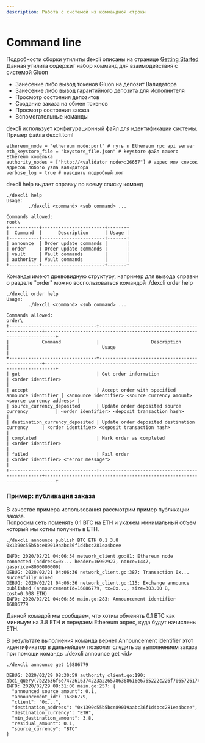 ```yaml
---
description: Работа с системой из коммандной строки
---
```


# Command line

Подробности сборки утилиты dexcli описаны на странице [Getting Started](getting-started.md)  
Данная утилита содержит набор комманд для взаимодействия с системой Gluon

* Занесение либо вывод токенов Gluon на депозит Валидатора
* Занесение либо вывод гарантийного депозита для Исполнителя
* Просмотр состояния депозитов
* Создание заказа на обмен токенов
* Просмотр состояния заказа
* Вспомогательные команды

dexcli использует конфигурационный файл для идентификации системы.   
Пример файла dexcli.toml

```text
ethereum_node = "ethereum node:port" # путь к Ethereum rpc api server
eth_keystore_file = "keystore_file.json" # keystore файл вашего Ethereum кошелька
authority_nodes = ["http://<validator node>:26657"] # адрес или слисок адресов любого узла валидатора
verbose_log = true # выводить подробный лог
```

dexcli help выдает справку по всему списку команд

```text
./dexcli help
Usage:
        ./dexcli <command> <sub command> ...

Commands allowed:
root\
+-----------+-----------------------+-------+
|  Command  |      Description      | Usage |
+-----------+-----------------------+-------+
| announce  | Order update commands |       |
| order     | Order update commands |       |
| vault     | Vault commands        |       |
| authority | Vault commands        |       |
+-----------+-----------------------+-------+
```

Команды имеют древовидную структуру, например для вывода справки о разделе "order" можно воспользоваться командой ./dexcli order help

```text
./dexcli order help
Usage:
        ./dexcli <command> <sub command> ...

Commands allowed:
order\
+--------------------------------+-------------------------------------------------+--------------------------------------------------------------------------+
|            Command             |                   Description                   |                                  Usage                                   |
+--------------------------------+-------------------------------------------------+--------------------------------------------------------------------------+
| get                            | Get order information                           | <order identifier>                                                       |
| accept                         | Accept order with specified announce identifier | <announce identifier> <source currency amount> <source currency address> |
| source_currency_deposited      | Update order deposited source currency          | <order identifier> <deposit transaction hash>                            |
| destination_currency_deposited | Update order deposited destination currency     | <order identifier> <deposit transaction hash>                            |
| completed                      | Mark order as completed                         | <order identifier>                                                       |
| failed                         | Fail order                                      | <order identifier> <"error message">                                     |
+--------------------------------+-------------------------------------------------+--------------------------------------------------------------------------+
```

### Пример: публикация заказа

В качестве примера использования рассмотрим пример публикации заказа.  
Попросим сеть поменять 0.1 BTC на ETH и укажем минимальный объем который мы хотим получить в ETH.

```text
./dexcli announce publish BTC ETH 0.1 3.8 0x1390c55b5bce89019aabc36f1d4bcc281ea4bcee

INFO: 2020/02/21 04:06:34 network_client.go:81: Ethereum node connected (address=0x... header=16902927, nonce=1447, gasprice=8000000000)
DEBUG: 2020/02/21 04:06:36 network_client.go:387: Transaction 0x... succesfully mined
DEBUG: 2020/02/21 04:06:36 network_client.go:115: Exchange announce published (announcementId=16886779, tx=0x..., size=303.00 B, cost=0.008 ETH)
INFO: 2020/02/21 04:06:36 main.go:283: Announcement identifier 16886779

```

Данной комадой мы сообщаем, что хотим обменять 0.1 BTC как минимум на 3.8 ETH и передаем Ethereum адрес, куда будут начислены ETH.

В результате выполнения команда вернет Announcement identifier этот идентификатор в дальнейшем позволит следить за выполнением заказа при помощи команды ./dexcli announce get &lt;id&gt;

```text
./dexcli announce get 16886779

DEBUG: 2020/02/29 08:30:59 authority_client.go:190: abci_query(7b22636f6e7472616374223a2265786368616e6765222c226f7065726174696f6e223a226765745f616e6e6f756e63656d656e74222c22706172616d6574657273223a7b22616e6e6f756e63656d656e745f6964223a223136383836373739227d7d)
INFO: 2020/02/29 08:31:00 main.go:257: {
  "announced_source_amount": 0.1,
  "announcement_id": 16886779,
  "client": "0x...",
  "destination_address": "0x1390c55b5bce89019aabc36f1d4bcc281ea4bcee",
  "destination_currency": "ETH",
  "min_destination_amount": 3.8,
  "residual_amount": 0.1,
  "source_currency": "BTC"
}

```




